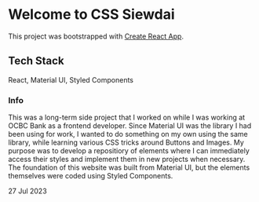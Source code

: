 # Welcome to CSS Siewdai

This project was bootstrapped with [Create React App](https://github.com/facebook/create-react-app).

## Tech Stack

React, Material UI, Styled Components

### Info

This was a long-term side project that I worked on while I was working at OCBC Bank as a frontend developer. Since Material UI was the library I had been using for work, I wanted to do something on my own using the same library, while learning various CSS tricks around Buttons and Images. My purpose was to develop a repositiory of elements where I can immediately access their styles and implement them in new projects when necessary. The foundation of this website was built from Material UI, but the elements themselves were coded using Styled Components.

27 Jul 2023

